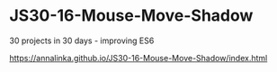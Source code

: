 # JS30-16-Mouse-Move-Shadow
30 projects in 30 days - improving ES6

https://annalinka.github.io/JS30-16-Mouse-Move-Shadow/index.html
